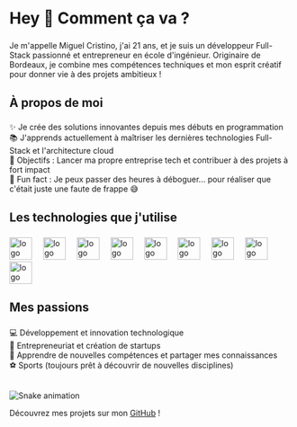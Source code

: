 <h1 align="left">Hey 👋 Comment ça va ?</h1>

###

<p align="left">Je m'appelle Miguel Cristino, j'ai 21 ans, et je suis un développeur Full-Stack passionné et entrepreneur en école d'ingénieur. Originaire de Bordeaux, je combine mes compétences techniques et mon esprit créatif pour donner vie à des projets ambitieux !</p>

###

<h2 align="left">À propos de moi</h2>

###

<p align="left">✨ Je crée des solutions innovantes depuis mes débuts en programmation<br>📚 J'apprends actuellement à maîtriser les dernières technologies Full-Stack et l'architecture cloud<br>🎯 Objectifs : Lancer ma propre entreprise tech et contribuer à des projets à fort impact<br>🎲 Fun fact : Je peux passer des heures à déboguer... pour réaliser que c'était juste une faute de frappe 😅</p>

###

<h2 align="left">Les technologies que j'utilise</h2>

###

<div align="left">
  <img src="https://cdn.jsdelivr.net/gh/devicons/devicon/icons/javascript/javascript-original.svg" height="40" alt="logo javascript" />
  <img width="12" />
  <img src="https://cdn.jsdelivr.net/gh/devicons/devicon/icons/typescript/typescript-original.svg" height="40" alt="logo typescript" />
  <img width="12" />
  <img src="https://cdn.jsdelivr.net/gh/devicons/devicon/icons/react/react-original.svg" height="40" alt="logo react" />
  <img width="12" />
  <img src="https://cdn.jsdelivr.net/gh/devicons/devicon/icons/nextjs/nextjs-original.svg" height="40" alt="logo nextjs" />
  <img width="12" />
  <img src="https://cdn.jsdelivr.net/gh/devicons/devicon/icons/nodejs/nodejs-original.svg" height="40" alt="logo nodejs" />
  <img width="12" />
  <img src="https://cdn.jsdelivr.net/gh/devicons/devicon/icons/nestjs/nestjs-original.svg" height="40" alt="logo nestjs" />
  <img width="12" />
  <img src="https://cdn.jsdelivr.net/gh/devicons/devicon/icons/jest/jest-plain.svg" height="40" alt="logo jest" />
  <img width="12" />
  <img src="https://cdn.jsdelivr.net/gh/devicons/devicon/icons/docker/docker-original.svg" height="40" alt="logo docker" />
  <img width="12" />
  <img src="https://cdn.jsdelivr.net/gh/devicons/devicon/icons/postgresql/postgresql-original.svg" height="40" alt="logo postgresql" />
</div>

###

<h2 align="left">Mes passions</h2>

###

<p align="left">💻 Développement et innovation technologique<br>🚀 Entrepreneuriat et création de startups<br>📖 Apprendre de nouvelles compétences et partager mes connaissances<br>⚽ Sports (toujours prêt à découvrir de nouvelles disciplines)</p>

<br clear="both">

<img src="https://raw.githubusercontent.com/maurodesouza/maurodesouza/output/snake.svg" alt="Snake animation" />
<p align="left">Découvrez mes projets sur mon <a href="https://github.com/MIG-MAC" target="_blank">GitHub</a> !</p>

